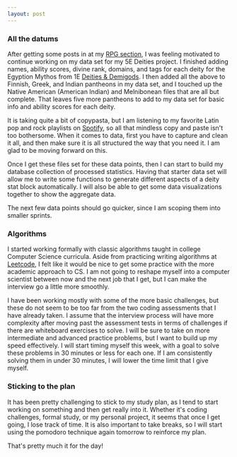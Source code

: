 ```yaml
---
layout: post
---
```


### All the datums

After getting some posts in at my <a href="https://coscholl.github.io/rpgs.html">RPG section</a>, I was feeling motivated to continue working on my data set for my 5E Deities project. I finished adding names, ability scores, divine rank, domains, and tags for each deity for the Egyption Mythos from 1E <u>Deities & Demigods</u>. I then added all the above to Finnish, Greek, and Indian pantheons in my data set, and I touched up the Native American (American Indian) and Melnibonean files that are all but complete. That leaves five more pantheons to add to my data set for basic info and ability scores for each deity.

It is taking quite a bit of copypasta, but I am listening to my favorite Latin pop and rock playlists on <a href="https://open.spotify.com/playlist/37i9dQZF1DWU6aakG7fctq">Spotify</a>, so all that mindless copy and paste isn't too bothersome. When it comes to data, first you have to capture and clean it all, and then make sure it is all structured the way that you need it. I am glad to be moving forward on this.

Once I get these files set for these data points, then I can start to build my database collection of processed statistics. Having that starter data set will allow me to write some functions to generate different aspects of a deity stat block automatically. I will also be able to get some data visualizations together to show the aggregate data.

The next few data points should go quicker, since I am scoping them into smaller sprints.

### Algorithms

I started working formally with classic algorithms taught in college Computer Science curricula. Aside from practicing writing algorithms at <a href="leetcode.com">Leetcode</a>, I felt like it would be nice to get some practice with the more academic approach to CS. I am not going to reshape myself into a computer scientist between now and the next job that I get, but I can make the interview go a little more smoothly.

I have been working mostly with some of the more basic challenges, but these do not seem to be too far from the two coding assessments that I have already taken. I assume that the interview process will have more complexity after moving past the assessment tests in terms of challenges if there are whiteboard exercises to solve. I will be sure to take on more intermediate and advanced practice problems, but I want to build up my speed effectively. I will start timing myself this week, with a goal to solve these problems in 30 minutes or less for each one. If I am consistently solving them in under 30 minutes, I will lower the time limit that I give myself.

### Sticking to the plan

It has been pretty challenging to stick to my study plan, as I tend to start working on something and then get really into it. Whether it's coding challenges, formal study, or my personal project, it seems that once I get going, I lose track of time. It is also important to take breaks, so I will start using the pomodoro technique again tomorrow to reinforce my plan.

That's pretty much it for the day!
